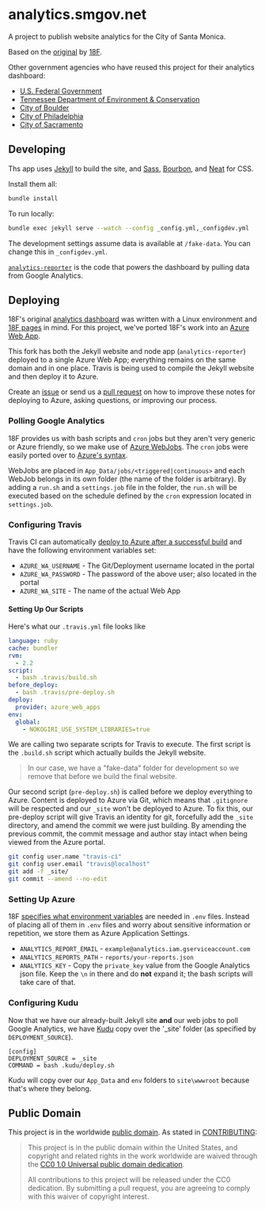 # analytics.smgov.net

A project to publish website analytics for the City of Santa Monica.

Based on the [original](https://github.com/18F/analytics.usa.gov) by
[18F](https://github.com/18F).

Other government agencies who have reused this project for their analytics dashboard:
* [U.S. Federal Government](https://analytics.usa.gov/)
* [Tennessee Department of Environment & Conservation](http://analytics.tdec.tn.gov/)
* [City of Boulder](https://bouldercolorado.gov/stats)
* [City of Philadelphia](http://analytics.phila.gov/)
* [City of Sacramento](http://analytics.cityofsacramento.org)

## Developing

Ths app uses [Jekyll](http://jekyllrb.com) to build the site, and [Sass](http://sass-lang.com/),
[Bourbon](http://bourbon.io), and [Neat](http://neat.bourbon.io) for CSS.

Install them all:

```bash
bundle install
```

To run locally:

```bash
bundle exec jekyll serve --watch --config _config.yml,_configdev.yml
```

The development settings assume data is available at `/fake-data`. You can change this in `_configdev.yml`.

[`analytics-reporter`](https://github.com/18F/analytics-reporter) is the code that powers the dashboard by pulling data from Google Analytics.

## Deploying

18F's original [analytics dashboard](https://github.com/18F/analytics.usa.gov) was written with a Linux environment and [18F pages](https://github.com/18F/pages) in mind. For this project, we've ported 18F's work into an [Azure Web App](https://azure.microsoft.com/en-us/services/app-service/web/).

This fork has both the Jekyll website and node app (`analytics-reporter`) deployed to a single Azure Web App; everything remains on the same domain and in one place. Travis is being used to compile the Jekyll website and then deploy it to Azure.

Create an [issue](https://github.com/CityofSantaMonica/analytics.smgov.net/issues) or send us a [pull request](https://github.com/CityofSantaMonica/analytics.smgov.net/pulls) on how to improve these notes for deploying to Azure, asking questions, or improving our process.

### Polling Google Analytics

18F provides us with bash scripts and `cron` jobs but they aren't very generic or Azure friendly, so we make use of [Azure WebJobs](https://azure.microsoft.com/en-us/documentation/articles/websites-dotnet-deploy-webjobs/). The `cron` jobs were easily ported over to [Azure's syntax](https://azure.microsoft.com/en-us/documentation/articles/web-sites-create-web-jobs/#CreateScheduledCRON).

WebJobs are placed in `App_Data/jobs/<triggered|continuous>` and each WebJob belongs in its own folder (the name of the folder is arbitrary). By adding a `run.sh` and a `settings.job` file in the folder, the `run.sh` will be executed based on the schedule defined by the `cron` expression located in `settings.job`.

### Configuring Travis

Travis CI can automatically [deploy to Azure after a successful build](https://docs.travis-ci.com/user/deployment/azure-web-apps) and have the following environment variables set:

- `AZURE_WA_USERNAME` - The Git/Deployment username located in the portal
- `AZURE_WA_PASSWORD` - The password of the above user; also located in the portal
- `AZURE_WA_SITE` - The name of the actual Web App

#### Setting Up Our Scripts

Here's what our `.travis.yml` file looks like

```yaml
language: ruby
cache: bundler
rvm:
  - 2.2
script:
  - bash .travis/build.sh
before_deploy:
  - bash .travis/pre-deploy.sh
deploy:
  provider: azure_web_apps
env:
  global:
    - NOKOGIRI_USE_SYSTEM_LIBRARIES=true

```

We are calling two separate scripts for Travis to execute. The first script is the `.build.sh` script which actually builds the Jekyll website.

> In our case, we have a "fake-data" folder for development so we remove that before we build the final website.

Our second script (`pre-deploy.sh`) is called before we deploy everything to Azure. Content is deployed to Azure via Git, which means that `.gitignore` will be respected and our `_site` won't be deployed to Azure. To fix this, our pre-deploy script will give Travis an identity for git, forcefully add the `_site` directory, and amend the commit we were just building. By amending the previous commit, the commit message and author stay intact when being viewed from the Azure portal.

```bash
git config user.name "travis-ci"
git config user.email "travis@localhost"
git add -f _site/
git commit --amend --no-edit
```

### Setting Up Azure

18F [specifies what environment variables](https://github.com/18F/analytics-reporter#setup) are needed in `.env` files. Instead of placing all of them in `.env` files and worry about sensitive information or repetition, we store them as Azure Application Settings.

- `ANALYTICS_REPORT_EMAIL` - `example@analytics.iam.gserviceaccount.com`
- `ANALYTICS_REPORTS_PATH` - `reports/your-reports.json`
- `ANALYTICS_KEY` - Copy the `private_key` value from the Google Analytics json file. Keep the `\n` in there and do **not** expand it; the bash scripts will take care of that.

### Configuring Kudu

Now that we have our already-built Jekyll site **and** our web jobs to poll Google Analytics, we have [Kudu](https://github.com/projectkudu/kudu) copy over the '\_site' folder (as specified by `DEPLOYMENT_SOURCE`).

```
[config]
DEPLOYMENT_SOURCE = _site
COMMAND = bash .kudu/deploy.sh
```

Kudu will copy over our `App_Data` and `env` folders to `site\wwwroot` because that's where they belong.

## Public Domain

This project is in the worldwide [public domain](LICENSE.md). As stated in [CONTRIBUTING](CONTRIBUTING.md):

> This project is in the public domain within the United States, and copyright and related rights in the work worldwide are waived through the [CC0 1.0 Universal public domain dedication](https://creativecommons.org/publicdomain/zero/1.0/).
>
> All contributions to this project will be released under the CC0 dedication. By submitting a pull request, you are agreeing to comply with this waiver of copyright interest.

